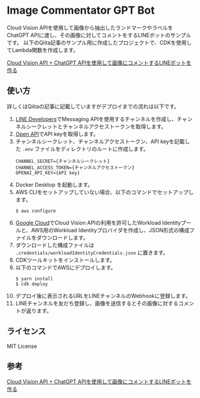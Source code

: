 # Image Commentator GPT Bot

Cloud Vision APIを使用して画像から抽出したランドマークやラベルをChatGPT APIに渡し、その画像に対してコメントをするLINEボットのサンプルです。
以下のQiita記事のサンプル用に作成したプロジェクトで、CDKを使用してLambda関数を作成します。

[Cloud Vision API + ChatGPT APIを使用して画像にコメントするLINEボットを作る](https://qiita.com/smcl/items/f85745c1150c0bb3d96c)

## 使い方
詳しくはQiitaの記事に記載していますがデプロイまでの流れは以下です。

1. [LINE Developers](https://developers.line.biz/)でMessaging APIを使用するチャンネルを作成し、チャンネルシークレットとチャンネルアクセストークンを取得します。
1. [Open API](https://openai.com/)でAPI keyを取得します。
1. チャンネルシークレット、チャンネルアクセストークン、API keyを記載した `.env` ファイルをディレクトリのルートに作成します。
    ```.env
    CHANNEL_SECRET={チャンネルシークレット}
    CHANNEL_ACCESS_TOKEN={チャンネルアクセストークン}
    OPENAI_API_KEY={API key}
    ```
1. Docker Desktop を起動します。
1. AWS CLIをセットアップしていない場合、以下のコマンドでセットアップします。
    ```
    $ aws configure
    ```
1. [Google Cloud](https://cloud.google.com/)でCloud Vision APIの利用を許可したWorkload Identityプールと、AWS用のWorkload Identityプロバイダを作成し、JSON形式の構成ファイルをダウンロードします。
1. ダウンロードした構成ファイルは `.credentials/workloadIdentityCredentials.json` に置きます。
1. CDKツールキットをインストールします。
1. 以下のコマンドでAWSにデプロイします。
    ```
    $ yarn install
    $ cdk deploy
    ```
1. デプロイ後に表示されるURLをLINEチャンネルのWebhookに登録します。
1. LINEチャンネルを友だち登録し、画像を送信するとその画像に対するコメントが返ります。

## ライセンス
MIT License

## 参考
[Cloud Vision API + ChatGPT APIを使用して画像にコメントするLINEボットを作る](https://qiita.com/smcl/items/f85745c1150c0bb3d96c)